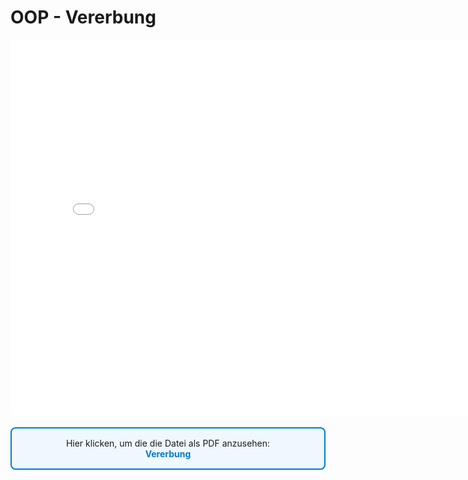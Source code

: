 # OOP - Vererbung
<p>
<iframe src="../_static/pdfs/t03_vererbung.pdf" width="800" height="600" style="border: none;"></iframe>
</p>

<div style="border: 2px solid #007ACC; padding: 15px; border-radius: 8px; background-color: #F0F8FF; margin: 20px 0;">
    
<p style="text-align: center; margin: 0;">
    Hier klicken, um die die Datei als PDF anzusehen:
    <br>
     <a href="../_static/pdfs/t03_vererbung.pdf" 
           target="_blank" 
           rel="noopener noreferrer" 
           style="color: #007ACC; font-weight: bold; text-decoration: none;">
            Vererbung
        </a>
    </p>
</div>